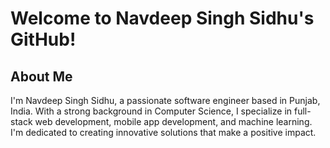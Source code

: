 # Welcome to Navdeep Singh Sidhu's GitHub!

## About Me
I'm Navdeep Singh Sidhu, a passionate software engineer based in Punjab, India. With a strong background in Computer Science, I specialize in full-stack web development, mobile app development, and machine learning. I'm dedicated to creating innovative solutions that make a positive impact.



